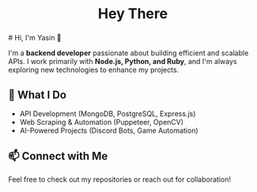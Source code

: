
###

<h1 align="center">Hey There</h1>

###

<p align="left">
  # Hi, I'm Yasin 👋  

I'm a **backend developer** passionate about building efficient and scalable APIs. I work primarily with **Node.js, Python, and Ruby**, and I'm always exploring new technologies to enhance my projects.  

## 🚀 What I Do  
- API Development (MongoDB, PostgreSQL, Express.js)  
- Web Scraping & Automation (Puppeteer, OpenCV)  
- AI-Powered Projects (Discord Bots, Game Automation)  

## 📫 Connect with Me  
Feel free to check out my repositories or reach out for collaboration!
</p>




###
